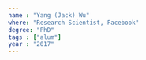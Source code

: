 ```yaml
---
name : "Yang (Jack) Wu"
where: "Research Scientist, Facebook"
degree: "PhD"
tags : ["alum"]
year : "2017"
---
```

